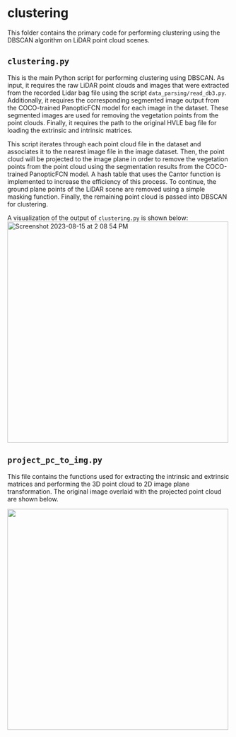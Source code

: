# clustering
This folder contains the primary code for performing clustering using the DBSCAN algorithm on LiDAR point cloud scenes.

## `clustering.py`
This is the main Python script for performing clustering using DBSCAN. As input, it requires the raw LiDAR point clouds and images that were extracted from the recorded Lidar bag file using the script `data_parsing/read_db3.py`. Additionally, it requires the corresponding segmented image output from the COCO-trained PanopticFCN model for each image in the dataset. These segmented images are used for removing the vegetation points from the point clouds. Finally, it requires the path to the original HVLE bag file for loading the extrinsic and intrinsic matrices.

This script iterates through each point cloud file in the dataset and associates it to the nearest image file in the image dataset. Then, the point cloud will be projected to the image plane in order to remove the vegetation points from the point cloud using the segmentation results from the COCO-trained PanopticFCN model. A hash table that uses the Cantor function is implemented to increase the efficiency of this process. To continue, the ground plane points of the LiDAR scene are removed using a simple masking function. Finally, the remaining point cloud is passed into DBSCAN for clustering.

A visualization of the output of `clustering.py` is shown below:  
<img width="500" alt="Screenshot 2023-08-15 at 2 08 54 PM" src="[https://github.com/hs-duesseldorf/pole-extraction/assets/66092622/f94e7bb6-e917-449b-b288-04e9c6c480fa](https://github.com/Mohamed-Ali-Maher-Mohamed/Detectron2-PCD-Pole-Extraction/blob/master/Images/extrcted%20poles.png)">

## `project_pc_to_img.py`
This file contains the functions used for extracting the intrinsic and extrinsic matrices and performing the 3D point cloud to 2D image plane transformation. The original image overlaid with the projected point cloud are shown below.

<img width="500" src="https://github.com/hs-duesseldorf/pole-extraction/assets/66092622/34ba47d0-130f-4996-840d-02d718e7379a">


